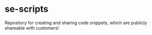 # se-scripts
Repository for creating and sharing code snippets, which are publicly shareable with customers!
